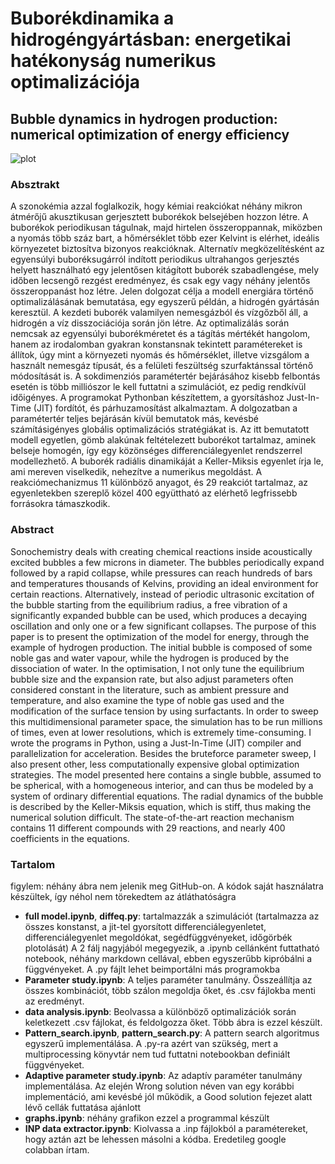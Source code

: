 # Buborékdinamika a hidrogéngyártásban: energetikai hatékonyság numerikus optimalizációja
## Bubble dynamics in hydrogen production: numerical optimization of energy efficiency

![plot](https://user-images.githubusercontent.com/42745647/193694372-f83b9b43-57f9-4816-a975-a2fd9fcd5ec1.png)


### Absztrakt
A szonokémia azzal foglalkozik, hogy kémiai reakciókat néhány mikron átmérőjű akusztikusan gerjesztett buborékok belsejében hozzon létre. A buborékok periodikusan tágulnak, majd hirtelen összeroppannak, miközben a nyomás több száz bart, a hőmérséklet több ezer Kelvint is elérhet, ideális környezetet biztosítva bizonyos reakcióknak. Alternatív megközelítésként az egyensúlyi buboréksugárról indított periodikus ultrahangos gerjesztés helyett használható egy jelentősen kitágított buborék szabadlengése, mely időben lecsengő rezgést eredményez, és csak egy vagy néhány jelentős összeroppanást hoz létre.
Jelen dolgozat célja a modell energiára történő optimalizálásának bemutatása, egy egyszerű példán, a hidrogén gyártásán keresztül. A kezdeti buborék valamilyen nemesgázból és vízgőzből áll, a hidrogén a víz disszociációja során jön létre. Az optimalizálás során nemcsak az egyensúlyi buborékméretet és a tágítás mértékét hangolom, hanem az irodalomban gyakran konstansnak tekintett paramétereket is állítok, úgy mint a környezeti nyomás és hőmérséklet, illetve vizsgálom a használt nemesgáz típusát, és a felületi feszültség szurfaktánssal történő módosítását is. A sokdimenziós paramétertér bejárásához kisebb felbontás esetén is több milliószor le kell futtatni a szimulációt, ez pedig rendkívül időigényes. A programokat Pythonban készítettem, a gyorsításhoz Just-In-Time (JIT) fordítót, és párhuzamosítást alkalmaztam. A dolgozatban a paramétertér teljes bejárásán kívül bemutatok más, kevésbé számításigényes globális optimalizációs stratégiákat is.
Az itt bemutatott modell egyetlen, gömb alakúnak feltételezett buborékot tartalmaz, aminek belseje homogén, így egy közönséges differenciálegyenlet rendszerrel modellezhető. A buborék radiális dinamikáját a Keller-Miksis egyenlet írja le, ami mereven viselkedik, nehezítve a numerikus megoldást. A reakciómechanizmus 11 különböző anyagot, és 29 reakciót tartalmaz, az egyenletekben szereplő közel 400 együttható az elérhető legfrissebb forrásokra támaszkodik.

### Abstract
Sonochemistry deals with creating chemical reactions inside acoustically excited bubbles a few microns in diameter. The bubbles periodically expand followed by a rapid collapse, while pressures can reach hundreds of bars and temperatures thousands of Kelvins, providing an ideal environment for certain reactions. Alternatively, instead of periodic ultrasonic excitation of the bubble starting from the equilibrium radius, a free vibration of a significantly expanded bubble can be used, which produces a decaying oscillation and only one or a few significant collapses.
The purpose of this paper is to present the optimization of the model for energy, through the example of hydrogen production. The initial bubble is composed of some noble gas and water vapour, while the hydrogen is produced by the dissociation of water. In the optimisation, I not only tune the equilibrium bubble size and the expansion rate, but also adjust parameters often considered constant in the literature, such as ambient pressure and temperature, and also examine the type of noble gas used and the modification of the surface tension by using surfactants. In order to sweep this multidimensional parameter space, the simulation has to be run millions of times, even at lower resolutions, which is extremely time-consuming. I wrote the programs in Python, using a Just-In-Time (JIT) compiler and parallelization for acceleration. Besides the bruteforce parameter sweep, I also present other, less computationally expensive global optimization strategies.
The model presented here contains a single bubble, assumed to be spherical, with a homogeneous interior, and can thus be modeled by a system of ordinary differential equations. The radial dynamics of the bubble is described by the Keller-Miksis equation, which is stiff, thus making the numerical solution difficult. The state-of-the-art reaction mechanism contains 11 different compounds with 29 reactions, and nearly 400 coefficients in the equations.

### Tartalom
figylem: néhány ábra nem jelenik meg GitHub-on. A kódok saját használatra készültek, így néhol nem törekedtem az átláthatóságra
* **full model.ipynb**, **diffeq.py**: tartalmazzák a szimulációt (tartalmazza az összes konstanst, a jit-tel gyorsított differenciálegyenletet, differenciálegyenlet megoldókat, segédfüggvényeket, időgörbék plotolását) A 2 fálj nagyjából megegyezik, a .ipynb cellánként futtatható notebook, néhány markdown cellával, ebben egyszerűbb kipróbálni a függvényeket. A .py fájlt lehet beimportálni más programokba
* **Parameter study.ipynb**: A teljes paraméter tanulmány. Összeállítja az összes kombinációt, több szálon megoldja őket, és .csv fájlokba menti az eredményt.
* **data analysis.ipynb**: Beolvassa a különböző optimalizációk során keletkezett .csv fájlokat, és feldolgozza őket. Több ábra is ezzel készült.
* **Pattern_search.ipynb**, **pattern_search.py**: A pattern search algoritmus egyszerű implementálása. A .py-ra azért van szükség, mert a multiprocessing könyvtár nem tud futtatni notebookban definiált függvényeket.
* **Adaptive parameter study.ipynb**: Az adaptív paraméter tanulmány implementálása. Az elején Wrong solution néven van egy korábbi implementáció, ami kevésbé jól működik, a Good solution fejezet alatt lévő cellák futtatása ajánlott
* **graphs.ipynb**: néhány grafikon ezzel a programmal készült
* **INP data extractor.ipynb**: Kiolvassa a .inp fájlokból a paramétereket, hogy aztán azt be lehessen másolni a kódba. Eredetileg google colabban írtam.


